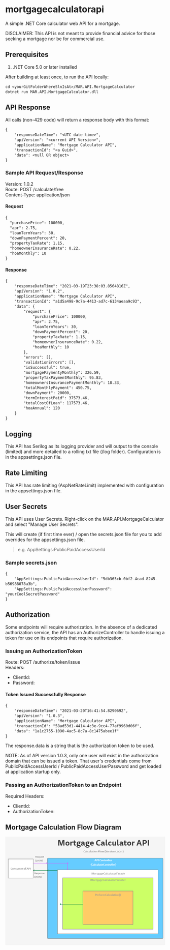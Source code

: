 # mortgagecalculatorapi
A simple .NET Core calculator web API for a mortgage.

DISCLAIMER: This API is not meant to provide financial advice for those seeking a mortgage nor be for commercial use.

## Prerequisites
1. .NET Core 5.0 or later installed

After building at least once, to run the API locally:
```
cd <yourGitFolderWhereSlnIsAt>/MAR.API.MortgageCalculator
dotnet run MAR.API.MortgageCalculator.dll
```

## API Response
All calls (non-429 code) will return a response body with this format:
```
{
    "responseDateTime": "<UTC date time>",
    "apiVersion": "<current API Version>",
    "applicationName": "Mortgage Calculator API",
    "transactionId": "<a Guid>",
    "data": <null OR object>
}
```

### Sample API Request/Response
Version: 1.0.2  
Route: POST /calculate/free  
Content-Type: application/json

#### Request
```
{
  "purchasePrice": 100000,
  "apr": 2.75,
  "loanTermYears": 30,
  "downPaymentPercent": 20,
  "propertyTaxRate": 1.15,
  "homeownerInsuranceRate": 0.22,
  "hoaMonthly": 10
}
```
#### Response
```
{
    "responseDateTime": "2021-03-19T23:38:03.8564816Z",
    "apiVersion": "1.0.2",
    "applicationName": "Mortgage Calculator API",
    "transactionId": "a1d5a498-9c7a-4413-ad7c-6134aeaa9c93",
    "data": {
        "request": {
            "purchasePrice": 100000,
            "apr": 2.75,
            "loanTermYears": 30,
            "downPaymentPercent": 20,
            "propertyTaxRate": 1.15,
            "homeownerInsuranceRate": 0.22,
            "hoaMonthly": 10
        },
        "errors": [],
        "validationErrors": [],
        "isSuccessful": true,
        "mortgagePaymentyMonthly": 326.59,
        "propertyTaxPaymentMonthly": 95.83,
        "homeownersInsurancePaymentMonthly": 18.33,
        "totalMonthlyPayment": 450.75,
        "downPayment": 20000,
        "termInterestPaid": 37573.46,
        "totalCostOfLoan": 117573.46,
        "hoaAnnual": 120
    }
}
```

## Logging
This API has Serilog as its logging provider and will output to the console (limited) and more detailed to a rolling txt file (/log folder). Configuration is in the appsettings.json file.

## Rate Limiting
This API has rate limiting (AspNetRateLimit) implemented with configuration in the appsettings.json file.

## User Secrets
This API uses User Secrets. Right-click on the MAR.API.MortgageCalculator and select "Manage User Secrets".  
  
This will create (if first time ever) / open the secrets.json file for you to add overrides for the appsettings.json file.  
> e.g. AppSettings:PublicPaidAccessUserId

### Sample secrets.json
```
{
    "AppSettings:PublicPaidAccessUserId": "5db365cb-0bf2-4cad-8245-b56988078a3b",
    "AppSettings:PublicPaidAccessUserPassword": "yourCoolSecretPassword"
}
```

## Authorization
Some endpoints will require authorization. In the absence of a dedicated authorization service, the API has an AuthorizeController to handle issuing a token for use on its endpoints that require authorization.
  
### Issuing an AuthorizationToken
Route: POST /authorize/token/issue  
Headers:  
  - ClientId: <guid>
  - Password: <string>
#### Token Issued Successfully Response
```
{
    "responseDateTime": "2021-03-20T16:41:54.829069Z",
    "apiVersion": "1.0.3",
    "applicationName": "Mortgage Calculator API",
    "transactionId": "58ad53d1-4414-4c3e-9cc4-77af9960d06f",
    "data": "1a1c2755-1090-4ac5-8c7a-8c1475abee1f"
}
```
The response.data is a string that is the authorization token to be used.  
  
NOTE: As of API version 1.0.3, only one user will exist in the authorization domain that can be issued a token. That user's credentials come from <AppSettings> PublicPaidAccessUserId / PublicPaidAccessUserPassword and get loaded at application startup only.

### Passing an AuthorizationToken to an Endpoint
Required Headers:
  - ClientId: <guid>
  - AuthorizationToken: <string>

## Mortgage Calculation Flow Diagram
![Mortgage Calculation Flow Diagram](https://github.com/engmr/mortgagecalculatorapi/blob/master/MortgageCalcAPI_Calculation_Flow_Diagram.png?raw=true)

